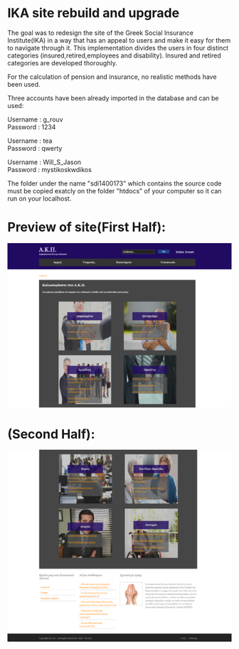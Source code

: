 # IKA site rebuild and upgrade

The goal was to redesign the site of the Greek Social Insurance Institute(IKA) in a way that has an appeal to users and make it easy for them to navigate through it. This implementation divides the users in four distinct categories (insured,retired,employees and disability). Insured and retired categories are developed thoroughly.

For the calculation of pension and insurance, no realistic methods have been used.

Three accounts have been already imported in the database and can be used:

Username : g_rouv\
Password : 1234

Username : tea\
Password : qwerty

Username : Will_S_Jason\
Password : mystikoskwdikos

The folder under the name "sdi1400173" which contains the source code must be copied exatcly on the folder "htdocs" of your computer so it can run on your localhost.

# Preview of site(First Half):

![Screenshot](Screenshot_1.png)


# (Second Half):

![Screenshot](Screenshot_3.png)
